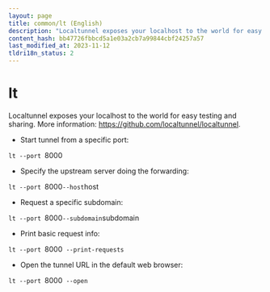 ```yaml
---
layout: page
title: common/lt (English)
description: "Localtunnel exposes your localhost to the world for easy testing and sharing."
content_hash: bb47726fbbcd5a1e03a2cb7a99844cbf24257a57
last_modified_at: 2023-11-12
tldri18n_status: 2
---
```

# lt

Localtunnel exposes your localhost to the world for easy testing and sharing.
More information: <https://github.com/localtunnel/localtunnel>.

- Start tunnel from a specific port:

`lt --port `<span class="tldr-var badge badge-pill bg-dark-lm bg-white-dm text-white-lm text-dark-dm font-weight-bold">8000</span>

- Specify the upstream server doing the forwarding:

`lt --port `<span class="tldr-var badge badge-pill bg-dark-lm bg-white-dm text-white-lm text-dark-dm font-weight-bold">8000</span>` --host `<span class="tldr-var badge badge-pill bg-dark-lm bg-white-dm text-white-lm text-dark-dm font-weight-bold">host</span>

- Request a specific subdomain:

`lt --port `<span class="tldr-var badge badge-pill bg-dark-lm bg-white-dm text-white-lm text-dark-dm font-weight-bold">8000</span>` --subdomain `<span class="tldr-var badge badge-pill bg-dark-lm bg-white-dm text-white-lm text-dark-dm font-weight-bold">subdomain</span>

- Print basic request info:

`lt --port `<span class="tldr-var badge badge-pill bg-dark-lm bg-white-dm text-white-lm text-dark-dm font-weight-bold">8000</span>` --print-requests`

- Open the tunnel URL in the default web browser:

`lt --port `<span class="tldr-var badge badge-pill bg-dark-lm bg-white-dm text-white-lm text-dark-dm font-weight-bold">8000</span>` --open`
